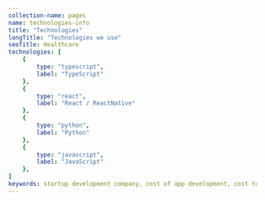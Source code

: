 ```yaml
---
collection-name: pages
name: technologies-info
title: "Technologies"
longTitle: "Technologies we use"
seoTitle: Healthcare
technologies: [
	{
		type: "typescript",
		label: "TypeScript"
	},
	{
		type: "react",
		label: "React / ReactNative"
	},
	{
		type: "python",
		label: "Python"
	},
	{
		type: "javascript",
		label: "JavaScript"
	},
]
keywords: startup development company, cost of app development, cost to develop an app, custom app development company, mvp development company, mvp cost calculator, mvp development, mvp for startups, healthcare, healthcare apps, helathcare development
---
```

